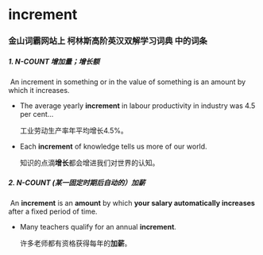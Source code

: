 # increment

### 金山词霸网站上 柯林斯高阶英汉双解学习词典 中的词条

##### 1. N-COUNT 增加量；增长额

​	An increment in something or in the value of something is an amount by which it increases.

- The average yearly **increment** in labour productivity in industry was 4.5 per cent...

  工业劳动生产率年平均增长4.5%。

- Each **increment** of knowledge tells us more of our world.

  知识的点滴**增长**都会增进我们对世界的认知。

##### 2. N-COUNT (某一固定时期后自动的）加薪

​	An **increment** is an **amount** by which **your salary automatically increases** after a fixed period of time.

- Many teachers qualify for an annual **increment**.

  许多老师都有资格获得每年的**加薪**。